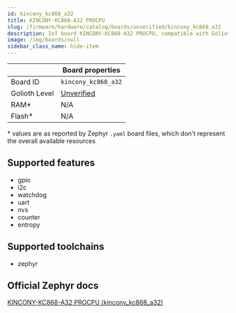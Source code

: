 ```yaml
---
id: kincony_kc868_a32
title: KINCONY-KC868-A32 PROCPU
slug: /firmware/hardware/catalog/boards/unverified/kincony_kc868_a32
description: IoT board KINCONY-KC868-A32 PROCPU, compatible with Golioth at unverified level.
image: /img/boards/null
sidebar_class_name: hide-item
---
```


[//]: # (This is an auto-generated file, do not edit! Changes to it will be lost upon re-generation)



|                | Board properties     |
| -------------  | -------------------- |
| Board ID       | `kincony_kc868_a32` |
| Golioth Level  | [Unverified](/firmware/hardware#unverified-boards) |
| RAM*           | N/A |
| Flash*         | N/A |

\* values are as reported by Zephyr `.yaml` board files, which don't represent the overall available resources



## Supported features

* gpio
* i2c
* watchdog
* uart
* nvs
* counter
* entropy

## Supported toolchains

* zephyr

## Official Zephyr docs

[KINCONY-KC868-A32 PROCPU (kincony_kc868_a32)](https://docs.zephyrproject.org/latest/boards/kincony/kincony_kc868_a32/doc/index.html)
